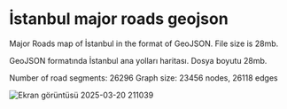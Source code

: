 # İstanbul major roads geojson

Major Roads map of İstanbul in the format of GeoJSON. File size is 28mb.

GeoJSON formatında İstanbul ana yolları haritası. Dosya boyutu 28mb.

Number of road segments: 26296
Graph size: 23456 nodes, 26118 edges


![Ekran görüntüsü 2025-03-20 211039](https://github.com/user-attachments/assets/06201c54-4255-4042-b9dc-dab8f3d28b6b)

